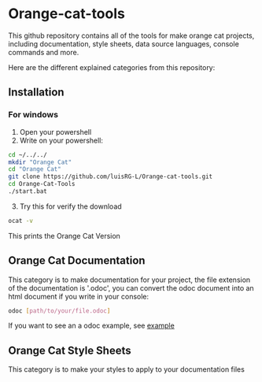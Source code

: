 # Orange-cat-tools

This github repository contains all of the tools for make orange cat projects, including documentation, style sheets, data source languages, console commands and more.

Here are the different explained categories from this repository:

## Installation

### For windows

1. Open your powershell
2. Write on your powershell:

```bash
cd ~/../../
mkdir "Orange Cat"
cd "Orange Cat"
git clone https://github.com/luisRG-L/Orange-cat-tools.git
cd Orange-Cat-Tools
./start.bat
```

3. Try this for verify the download

```bash
ocat -v
```

This prints the Orange Cat Version

## Orange Cat Documentation

This category is to make documentation for your project, the file extension of the documentation is '.odoc', you can convert the odoc document into an html document if you write in your console:

```bash
odoc [path/to/your/file.odoc]
```

If you want to see an a odoc example, see [example](./examples/odoc/example.odoc)

## Orange Cat Style Sheets

This category is to make your styles to apply to your documentation files


